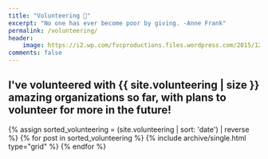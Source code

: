 ```yaml
---
title: "Volunteering 💝️"
excerpt: "No one has ever become poor by giving. -Anne Frank"
permalink: /volunteering/
header:
    image: https://i2.wp.com/fvcproductions.files.wordpress.com/2015/12/img_2021.jpg
comments: false
---
```


## I've volunteered with {{ site.volunteering | size }} amazing organizations so far, with plans to volunteer for more in the future!

<div class="grid__wrapper">
    {% assign sorted_volunteering = (site.volunteering | sort: 'date') | reverse %}
    {% for post in sorted_volunteering %}
        {% include archive/single.html type="grid" %}
    {% endfor %}
</div>